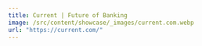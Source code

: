 ```yaml
---
title: Current | Future of Banking
image: /src/content/showcase/_images/current.com.webp
url: "https://current.com/"
---
```


